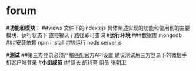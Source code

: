 # forum
#**功能和模块**：
##views 文件下的index.ejs 具体阐述实现的功能和使用到的主要模块，运行状态下 直接输入 / 路径即可查询
#**运行环境**
###数据库 mongodb
###安装依赖 npm install
###运行 node server.js

#**测试**
##第三方登录必须严格匹配官方API设置
建议测试用三方登录下的微信手机客户端登录
#**小组成员**
##组长 胡利奎 组员 张朝卫
